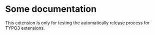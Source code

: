 # Some documentation

This extension is only for testing the automatically release process for TYPO3 extensions.
